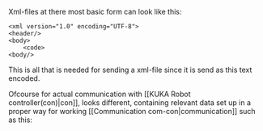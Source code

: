 
Xml-files at there most basic form can look like this:

```
<xml version="1.0" encoding="UTF-8">
<header/>
<body>
    <code>
<body/>
```
This is all that is needed for sending a xml-file since it is send as this text encoded.

Ofcourse for actual communication with [[KUKA Robot controller(con)|con]], looks different, containing relevant data set up in a proper way for working [[Communication com-con|communication]] such as this:
```

```


